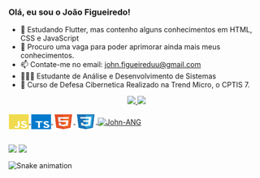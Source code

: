 ### Olá, eu sou o João Figueiredo!

- 🌱 Estudando Flutter, mas contenho alguns conhecimentos em HTML, CSS e JavaScript
- 👯 Procuro uma vaga para poder aprimorar ainda mais meus conhecimentos. 
- 📫 Contate-me no email: john.figueireduu@gmail.com
- 👨🏽‍💻 Estudante de Análise e Desenvolvimento de Sistemas
- 🧠 Curso de Defesa Cibernetica Realizado na Trend Micro, o CPTIS 7.

<div align="center">
  <a href="https://github.com/JohnFigueiredu">
  <img height="180em" src="https://github-readme-stats.vercel.app/api?username=JohnFigueiredu&show_icons=true&theme=tokyonight&include_all_commits=true&count_private=true"/>
  <img height="180em" src="https://github-readme-stats.vercel.app/api/top-langs/?username=JohnFigueiredu&layout=compact&langs_count=7&theme=tokyonight"/>
</div>


<div style="display: inline_block"><br>
  <img align="center" alt="John-Js" height="30" width="40" src="https://raw.githubusercontent.com/devicons/devicon/master/icons/javascript/javascript-plain.svg">
  <img align="center" alt="John-Ts" height="30" width="40" src="https://raw.githubusercontent.com/devicons/devicon/master/icons/typescript/typescript-plain.svg">
  <img align="center" alt="John-HTML" height="30" width="40" src="https://raw.githubusercontent.com/devicons/devicon/master/icons/html5/html5-original.svg">
  <img align="center" alt="John-CSS" height="30" width="40" src="https://raw.githubusercontent.com/devicons/devicon/master/icons/css3/css3-original.svg">
  <img align="center" alt="John-ANG" height="30" width="40" src="https://cdn.jsdelivr.net/gh/devicons/devicon/icons/angularjs/angularjs-original.svg">          
</div>

##

<div> 
  <a href = "mailto:john.figueireduu@gmail.com"><img src="https://img.shields.io/badge/-Gmail-%23333?style=for-the-badge&logo=gmail&logoColor=white" target="_blank"></a>
  <a href="https://www.linkedin.com/in/jo%C3%A3o-paulo-nunes-figueiredo-4a26181a1/" target="_blank"><img src="https://img.shields.io/badge/-LinkedIn-%230077B5?style=for-the-badge&logo=linkedin&logoColor=white" target="_blank"></a>
</div>

![Snake animation](https://github.com/JohnFigueiredu/JohnFigueiredu/blob/output/github-contribution-grid-snake.svg)
